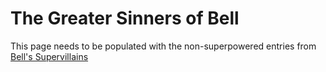 # The Greater Sinners of Bell

This page needs to be populated with the non-superpowered entries from [Bell's Supervillains][]

[Bell's Supervillains]: 8rjmt-h95em-299sf-ggmsn-4dvcv
